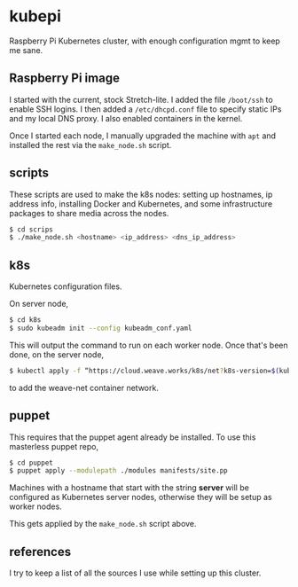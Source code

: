 # kubepi
Raspberry Pi Kubernetes cluster, with enough configuration mgmt to keep me
sane.

## Raspberry Pi image
I started with the current, stock Stretch-lite. I added the file `/boot/ssh`
to enable SSH logins. I then added a `/etc/dhcpd.conf` file to specify
static IPs and my local DNS proxy. I also enabled containers in the kernel.

Once I started each node, I manually upgraded the machine with `apt` and 
installed the rest via the `make_node.sh` script.

## scripts
These scripts are used to make the k8s nodes: setting up hostnames, ip
address info, installing Docker and Kubernetes, and some infrastructure
packages to share media across the nodes.

```bash
$ cd scrips
$ ./make_node.sh <hostname> <ip_address> <dns_ip_address>
```

## k8s
Kubernetes configuration files.

On server node,

```bash
$ cd k8s
$ sudo kubeadm init --config kubeadm_conf.yaml
```

This will output the command to run on each worker node. Once that's been
done, on the server node,

```bash
$ kubectl apply -f “https://cloud.weave.works/k8s/net?k8s-version=$(kubectl version | base64 | tr -d ‘\n’)
```

to add the weave-net container network.

## puppet
This requires that the puppet agent already be installed. To use this 
masterless puppet repo, 

```bash
$ cd puppet
$ puppet apply --modulepath ./modules manifests/site.pp
```

Machines with a hostname that start with the string **server** will be 
configured as Kubernetes server nodes, otherwise they will be setup as worker 
nodes.

This gets applied by the `make_node.sh` script above.

## references
I try to keep a list of all the sources I use while setting up this cluster.

